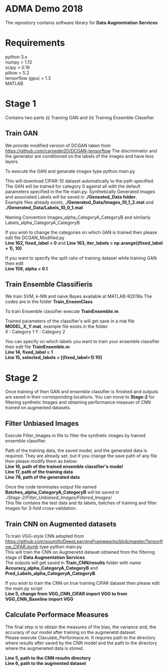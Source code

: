 # ADMA Demo 2018
The repository contains software library for __Data Augmentation Services__

# Requirements
python 3.x  
numpy > 1.13  
scipy > 0.19  
pillow > 5.2  
tensorflow (gpu) > 1.3  
MATLAB  

# Stage 1
Contains two parts (i) Training GAN and (ii) Training Ensemble Classifier

## Train GAN
We provide modified version of DCGAN taken from https://github.com/carpedm20/DCGAN-tensorflow
The discriminator and the generator are conditioned on the labels of the images and have less layers.

To execute the GAN and generate images type
python main.py 

This will download CIFAR-10 dataset automatically to the path specified.
The GAN will be trained for category 0 against all with the default parameters specified in the file main.py.
Synthetically Generated Images and associated Labels will be saved in __./Geneated_Data folder__.  
Example files already exists, __./Generated_Data/Images_10_1_2.mat__ and __./Generated_Data/Labels_10_0_1.mat__

Naming Convention Images_alpha_CategoryA_CategoryB and similarly Labels_alpha_CategoryA_CategoryB

If you wish to change the categories on which GAN is trained then please edit file DCGAN_Modified.py  
**Line 162, fixed_label = 0** and
**Line 163, iter_labels = np.arange((fixed_label + 1), 10)**  

If you want to specify the split ratio of training dataset while training GAN then edit  
**Line 159, alpha = 0.1**  

## Train Ensemble Classifieris
We train SVM, k-NN and naive Bayes available at MATLAB-R2018a
The codes are in the folder __Train_EnsemClass__  

To train Ensemble classifier execute __TrainEnsemble.m__   

Trained parameters of the classifier's will get save in a mat file __MODEL_X_Y.mat__, example file exists in the folder   
X : Category 1
Y : Category 2  

You can specify on which labels you want to train your ensemble classifier then edit file __TrainEnsemble.m__  
**Line 14, fixed_label = 1**  
**Line 15, selected_labels = [(fixed_label+1):10]**  


# Stage 2
Once training of then GAN and ensemble classifier is finished and outputs are saved in their corresponding locations. You can move to __Stage-2__ for filtering synthetic Images and obtaining performance measuer of CNN trained on augmented datasets.  

## Filter Unbiased Images
Execute Filter_Images.m file to filter the synthetic images by trained ensemble classifier.  

Path of the training data, the saved model, and the generated data is required. They are already set, but if you change the save path of any file then please modify them as below:  
__Line 16, path of the trained ensemble classifier's model__  
__Line 17, path of the training data__  
__Line 78, path of the generated data__  

Once the code terminates output file named __Batches_alpha_CategoryA_CategoryB__ will be saved in  
*./Stage-2/Filter_Unbiased_Images/Filtered_Images/*  
This file contains the test data and its labels, batches of training and filter images for 3-fold cross-validation.   

## Train CNN on Augmented datasets 
To train VGG-style CNN adopted from https://github.com/soumith/DeepLearningFrameworks/blob/master/Tensorflow_CIFAR.ipynb type
python main.py  
This will train the CNN on Augmenetd dataset obtained from the filtering stage of __Data Augmentation Services__  
The outputs will get saved in __Train_CNN/results__ folder with name __Accuracy_alpha_CategoryA_CategoryB__ and __Pred_Labels_alpha_CategoryA_CategoryB__.

If you wish to train the CNN on true training CIFAR dataset then please edit the main.py script  
__Line 5, change from VGG_CNN_CIFAR import VGG to from VGG_CNN_Baseline import VGG__  

## Calculate Performace Measures
The final step is to obtain the measures of the bias, the variance and, the accuracy of our model after training on the augmenetd dataset.  
Please execute Claculate_Performace.m. It requires path to the directory where results after saved by the CNN model and the path to the directory where the augmeneted data is stored.  

**Line 5, path to the CNN results directory**  
**Line 6, path to the augmented dataset**



